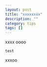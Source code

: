 ```yaml
---
layout: post 
title: "xxxxxxxx"
description: ""
category: tips 
tags: []
---
```


xxxx
oooo

```
test
```
xxxoo
